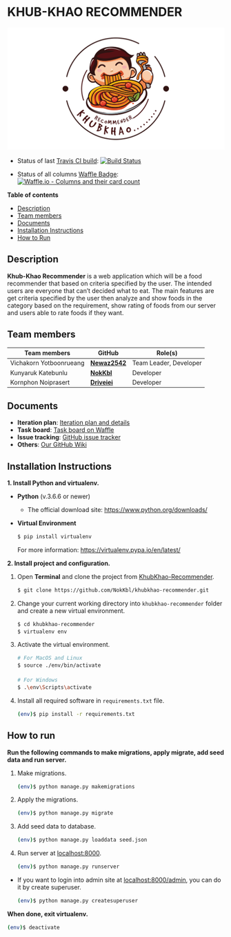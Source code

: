 # KHUB-KHAO RECOMMENDER

![bg](khubkhaoapp/static/khubkhaoapp/images/bg.png)

- Status of last [Travis CI build](https://travis-ci.org/NokKbl/khubkhao-recommender): [![Build Status](https://travis-ci.org/NokKbl/khubkhao-recommender.svg?branch=master)](https://travis-ci.org/NokKbl/khubkhao-recommender)

- Status of all columns [Waffle Badge](https://waffle.io/NokKbl/khubkhao-recommender): [![Waffle.io - Columns and their card count](https://badge.waffle.io/NokKbl/khubkhao-recommender.svg?columns=all)](https://waffle.io/NokKbl/khubkhao-recommender)

**Table of contents**
- [Description](#description)
- [Team members](#team-members)
- [Documents](#documents)
- [Installation Instructions](#installation-instructions)
- [How to Run](#how-to-run)


## Description
**Khub-Khao Recommender** is a web application which will be a food recommender that based on criteria specified by the user. The intended users are everyone that can’t decided what to eat. The main features are get criteria specified by the user then analyze and show foods in the category based on the requirement, show rating of foods from our server and users able to rate foods if they want.


## Team members
Team members | GitHub | Role(s)
-------------|--------|----------
Vichakorn Yotboonrueang | [**Newaz2542**](https://github.com/Newaz2542) | Team Leader, Developer
Kunyaruk Katebunlu | [**NokKbl**](https://github.com/NokKbl) | Developer
Kornphon Noiprasert | [**Driveiei**](https://github.com/Driveiei) | Developer


## Documents
- **Iteration plan**: [Iteration plan and details](https://github.com/NokKbl/khubkhao-recommender/wiki/Iteration-plan-and-details)
- **Task board**: [Task board on Waffle](https://waffle.io/NokKbl/khubkhao-recommender)
- **Issue tracking**: [GitHub issue tracker](https://github.com/NokKbl/khubkhao-recommender/issues)
- **Others**: [Our GitHub Wiki](https://github.com/NokKbl/khubkhao-recommender/wiki)


## Installation Instructions
**1. Install Python and virtualenv.**
- **Python** (v.3.6.6 or newer)
    * The official download site: https://www.python.org/downloads/

- **Virtual Environment**
    ```bash
    $ pip install virtualenv
    ```
    For more information: https://virtualenv.pypa.io/en/latest/

**2. Install project and configuration.**
1. Open **Terminal** and clone the project from [KhubKhao-Recommender](https://github.com/NokKbl/khubkhao-recommender.git).
    ```bash
    $ git clone https://github.com/NokKbl/khubkhao-recommender.git
    ```
2. Change your current working directory into `khubkhao-recommender` folder and create a new virtual environment.
    ```bash
    $ cd khubkhao-recommender
    $ virtualenv env
    ```
3. Activate the virtual environment.
    ```bash
    # For MacOS and Linux
    $ source ./env/bin/activate

    # For Windows
    $ .\env\Scripts\activate
    ```
4. Install all required software in `requirements.txt` file.
    ```bash
    (env)$ pip install -r requirements.txt
    ```


## How to run
**Run the following commands to make migrations, apply migrate, add seed data and run server.**
1. Make migrations.
    ```bash
    (env)$ python manage.py makemigrations
    ```
2. Apply the migrations.
    ```bash
    (env)$ python manage.py migrate
    ```
3. Add seed data to database.
    ```bash
    (env)$ python manage.py loaddata seed.json
    ```
4. Run server at [localhost:8000](http://localhost:8000).
    ```bash
    (env)$ python manage.py runserver
    ```
* If you want to login into admin site at [localhost:8000/admin](http://localhost:8000/admin), you can do it by create superuser.
    ```bash
    (env)$ python manage.py createsuperuser
    ```
**When done, exit virtualenv.**
```bash
(env)$ deactivate
```

